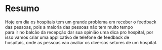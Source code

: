 <!DOCTYPE html>
<html>
<head>
</head>
<body>
<h1>Resumo</h1>
  <p> Hoje em dia os hospitais tem um grande problema em receber o feedback das pessoas, pois a maioria das pessoas não tem muito tempo <br>para ir no balcão da recepção dar sua opinião uma dica pro hospital, por isso vamos criar uma applicativo de telefone de feedback de <br> hospitais, onde as pessoas vao avaliar os diversos setores de um hospital.</p>
</body>

</html>

